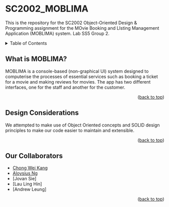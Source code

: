 # SC2002_MOBLIMA
This is the repository for the SC2002 Object-Oriented Design &amp; Programming assignment for the MOvie Booking and LIsting Management Application (MOBLIMA) system. Lab SS5 Group 2.

<details>
    <summary>Table of Contents</summary>
    <ol>
        <li><a href="#what-is-MOBLIMA">What is MOBLIMA?</a></li>
        <li><a href="#design-considerations">Design Considerations</a></li>
        <li><a href="#our-collaborators"> Our Collaborators</a></li>
    </ol>
</details>

## What is MOBLIMA?

MOBLIMA is a console-based (non-graphical UI) system designed to computerise the processes of essential services such as booking a ticket for a movie and making reviews for movies. The app has two different interfaces, one for the staff and another for the customer.  

<p align="right">(<a href="#top">back to top</a>)</p>

## Design Considerations

We attempted to make use of Object Oriented concepts and SOLID design principles to make our code easier to maintain and extensible.

<p align="right">(<a href="#top">back to top</a>)</p>

## Our Collaborators
- [Chong Wei Kang](https://github.com/weikangg)
- [Aloysius Ng](https://github.com/metalalloy)
- [Jovan Sie]
- [Lau Ling Hin]
- [Andrew Leung]

<p align="right">(<a href="#top">back to top</a>)</p>
